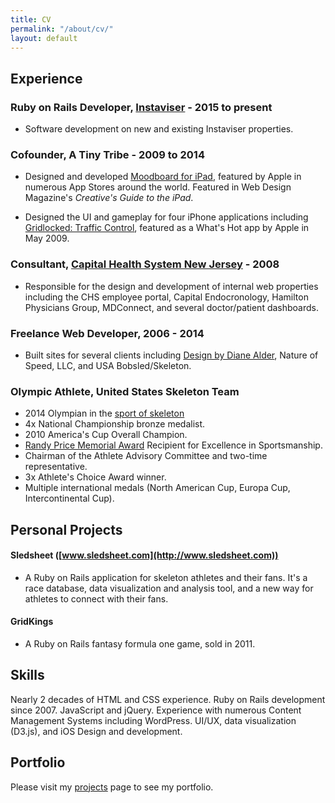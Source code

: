 ```yaml
---
title: CV
permalink: "/about/cv/"
layout: default
---
```


## Experience

### Ruby on Rails Developer, [Instaviser](http://www.instaviser.com) - 2015 to present
* Software development on new and existing Instaviser properties.

### Cofounder, A Tiny Tribe - 2009 to 2014
* Designed and developed [Moodboard for iPad](), featured by Apple in numerous App Stores around the world. Featured in Web Design Magazine's *Creative's Guide to the iPad*.

* Designed the UI and gameplay for four iPhone applications including [Gridlocked: Traffic Control](), featured as a What's Hot app by Apple in May 2009.

### Consultant, [Capital Health System New Jersey]() - 2008
* Responsible for the design and development of internal web properties including the CHS employee portal, Capital Endocronology, Hamilton Physicians Group, MDConnect, and several doctor/patient dashboards.

### Freelance Web Developer, 2006 - 2014
* Built sites for several clients including [Design by Diane Alder](http://www.designbydianealder.com), Nature of Speed, LLC, and USA Bobsled/Skeleton.

### Olympic Athlete, United States Skeleton Team
* 2014 Olympian in the [sport of skeleton](/skeleton)
* 4x National Championship bronze medalist.
* 2010 America's Cup Overall Champion.
* [Randy Price Memorial Award](http://www.rpmfund.org) Recipient for Excellence in Sportsmanship.
* Chairman of the Athlete Advisory Committee and two-time representative.
* 3x Athlete's Choice Award winner.
* Multiple international medals (North American Cup, Europa Cup, Intercontinental Cup).

## Personal Projects

#### Sledsheet ([www.sledsheet.com](http://www.sledsheet.com))
* A Ruby on Rails application for skeleton athletes and their fans. It's a race database, data visualization and analysis tool, and a new way for athletes to connect with their fans.  

#### GridKings
* A Ruby on Rails fantasy formula one game, sold in 2011.

## Skills
Nearly 2 decades of HTML and CSS experience. Ruby on Rails development since 2007. JavaScript and jQuery. Experience with numerous Content Management Systems including WordPress. UI/UX, data visualization (D3.js), and iOS Design and development.

## Portfolio
 Please visit my [projects](/projects) page to see my portfolio.
